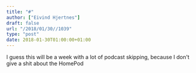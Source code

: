 ```yaml
---
title: "#"
author: ["Eivind Hjertnes"]
draft: false
url: "/2018/01/30//1039"
type: "post"
date: 2018-01-30T01:00:00+01:00
---
```


I guess this will be a week with a lot of podcast skipping, because I
don't give a shit about the HomePod
